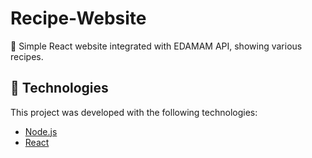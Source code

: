 # Recipe-Website
:pizza: Simple React website integrated with EDAMAM API, showing various recipes.

## :rocket: Technologies

This project was developed with the following technologies:

- [Node.js](https://nodejs.org/en/)
- [React](https://reactjs.org)
